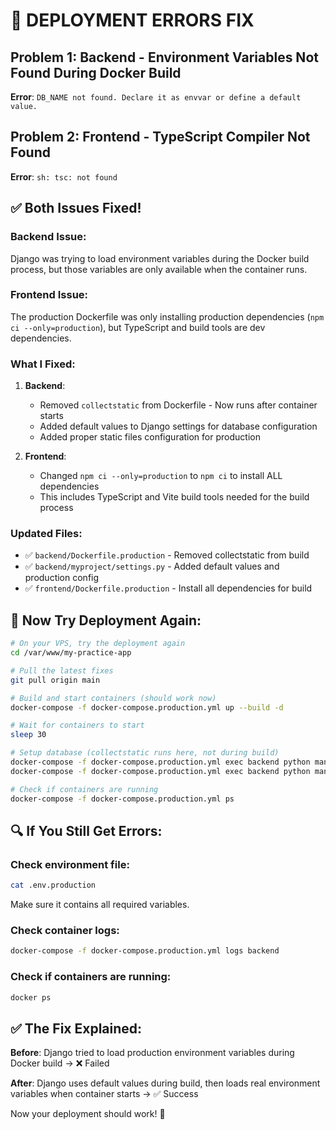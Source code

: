 # 🚨 DEPLOYMENT ERRORS FIX

## Problem 1: Backend - Environment Variables Not Found During Docker Build

**Error**: `DB_NAME not found. Declare it as envvar or define a default value.`

## Problem 2: Frontend - TypeScript Compiler Not Found

**Error**: `sh: tsc: not found`

## ✅ **Both Issues Fixed!**

### **Backend Issue**:

Django was trying to load environment variables during the Docker build process, but those variables are only available when the container runs.

### **Frontend Issue**:

The production Dockerfile was only installing production dependencies (`npm ci --only=production`), but TypeScript and build tools are dev dependencies.

### **What I Fixed:**

1. **Backend**:

   - Removed `collectstatic` from Dockerfile - Now runs after container starts
   - Added default values to Django settings for database configuration
   - Added proper static files configuration for production

2. **Frontend**:
   - Changed `npm ci --only=production` to `npm ci` to install ALL dependencies
   - This includes TypeScript and Vite build tools needed for the build process

### **Updated Files:**

- ✅ `backend/Dockerfile.production` - Removed collectstatic from build
- ✅ `backend/myproject/settings.py` - Added default values and production config
- ✅ `frontend/Dockerfile.production` - Install all dependencies for build

## 🚀 **Now Try Deployment Again:**

```bash
# On your VPS, try the deployment again
cd /var/www/my-practice-app

# Pull the latest fixes
git pull origin main

# Build and start containers (should work now)
docker-compose -f docker-compose.production.yml up --build -d

# Wait for containers to start
sleep 30

# Setup database (collectstatic runs here, not during build)
docker-compose -f docker-compose.production.yml exec backend python manage.py migrate
docker-compose -f docker-compose.production.yml exec backend python manage.py collectstatic --noinput

# Check if containers are running
docker-compose -f docker-compose.production.yml ps
```

## 🔍 **If You Still Get Errors:**

### **Check environment file:**

```bash
cat .env.production
```

Make sure it contains all required variables.

### **Check container logs:**

```bash
docker-compose -f docker-compose.production.yml logs backend
```

### **Check if containers are running:**

```bash
docker ps
```

## ✅ **The Fix Explained:**

**Before**: Django tried to load production environment variables during Docker build → ❌ Failed

**After**: Django uses default values during build, then loads real environment variables when container starts → ✅ Success

Now your deployment should work! 🎉
